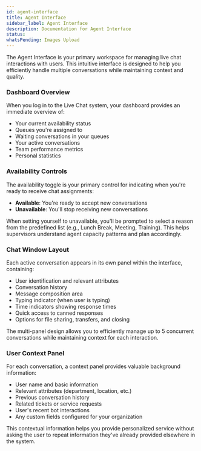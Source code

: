```yaml
---
id: agent-interface
title: Agent Interface
sidebar_label: Agent Interface
description: Documentation for Agent Interface
status: 
whatsPending: Images Upload
---
```


The Agent Interface is your primary workspace for managing live chat interactions with users. This intuitive interface is designed to help you efficiently handle multiple conversations while maintaining context and quality.

### Dashboard Overview

When you log in to the Live Chat system, your dashboard provides an immediate overview of:

- Your current availability status
- Queues you're assigned to
- Waiting conversations in your queues
- Your active conversations
- Team performance metrics
- Personal statistics

### Availability Controls

The availability toggle is your primary control for indicating when you're ready to receive chat assignments:

- **Available**: You're ready to accept new conversations
- **Unavailable**: You'll stop receiving new conversations

When setting yourself to unavailable, you'll be prompted to select a reason from the predefined list (e.g., Lunch Break, Meeting, Training). This helps supervisors understand agent capacity patterns and plan accordingly.

### Chat Window Layout

Each active conversation appears in its own panel within the interface, containing:

- User identification and relevant attributes
- Conversation history
- Message composition area
- Typing indicator (when user is typing)
- Time indicators showing response times
- Quick access to canned responses
- Options for file sharing, transfers, and closing

The multi-panel design allows you to efficiently manage up to 5 concurrent conversations while maintaining context for each interaction.

### User Context Panel

For each conversation, a context panel provides valuable background information:

- User name and basic information
- Relevant attributes (department, location, etc.)
- Previous conversation history
- Related tickets or service requests
- User's recent bot interactions
- Any custom fields configured for your organization

This contextual information helps you provide personalized service without asking the user to repeat information they've already provided elsewhere in the system.